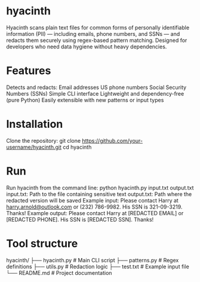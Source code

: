 # hyacinth
Hyacinth scans plain text files for common forms of personally identifiable information (PII) — including emails, phone numbers, and SSNs — and redacts them securely using regex-based pattern matching. Designed for developers who need data hygiene without heavy dependencies.

# Features
Detects and redacts:
    Email addresses
    US phone numbers
    Social Security Numbers (SSNs)
    Simple CLI interface
    Lightweight and dependency-free (pure Python)
    Easily extensible with new patterns or input types

# Installation
Clone the repository:
git clone https://github.com/your-username/hyacinth.git
cd hyacinth

# Run
Run hyacinth from the command line:
python hyacinth.py input.txt output.txt
    input.txt: Path to the file containing sensitive text
    output.txt: Path where the redacted version will be saved
Example input: Please contact Harry at harry.arnold@outlook.com or (232) 786-9982. His SSN is 321-09-3219. Thanks!
Example output: Please contact Harry at [REDACTED EMAIL] or [REDACTED PHONE]. His SSN is [REDACTED SSN]. Thanks!

# Tool structure
hyacinth/
├── hyacinth.py       # Main CLI script
├── patterns.py       # Regex definitions
├── utils.py          # Redaction logic
├── test.txt          # Example input file
└── README.md         # Project documentation
